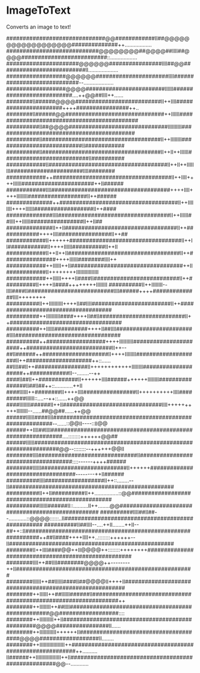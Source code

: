 # ImageToText
Converts an image to text!

##############################@@############II##@@@@@@@@@@@@@@@@@@##############++..................
############################@@@@@@@@##@@@@##IIII##@@@@##########################::..................
######################@@@@@@################IIII##@@##########################II....................
##################@@@@@@######################IIII############################--....................
##################@@@@########################IIIIII##########################....++@@##IIII++......
########II######@@@@##########################II++IIII######################++++################++..
########II######@@##############################++IIIIII############################################
##########II##@@@@##############################IIIIIIIIII##########################################
##########II####################################II++IIIIIIII##########################II############
##########II####################################II++II++IIIIII##########################II##########
############II####################################II++II++IIIIIIII######################IIII########
############++####################################II++IIII++++IIIIII######################++II######
############IIII####################################++++IIII++++IIIIIIII##################II++######
##############++####################################II++IIIIIIII++++IIIIII##################II++####
##############IIII##################################II++IIIIII##IIII++IIIIII################II++II##
##############II++II##################################II++############++++IIII################II++##
############II++++++##################################II++II############II++++IIIIII##########II++II
############II++II++II##################################II++################++++IIIIII########IIII++
############++IIIIII++II##################################++II############II++++++++IIIIIIIIIIIIIIII
############++IIIIII++++II####II##########################II++##########II++++II####++++++++IIIIIIII
##########II++IIIIIIII--IIII####II##########################IIII######++++##############IIII++++++++
##########II++IIIIIIIIII++++II##IIII########################II++####################################
##########++IIIIIIIIII####++++II##II##########################II++##################################
##########++IIIIII##########++++II##IIII########################IIII################################
##########++##################++++IIIIIIIIII######################++##########################II++--
##II######++####################II++++IIIIIIII####################II++####################++::......
##IIII##II++################II++++++++++++IIIIIIII####################++############II--........--++
####II##II++############II++++++IIII######++++++IIIIIIII################II##II##++::............++II
####IIIIII++########II++++IIII################II++++++++++IIII##########IIIIII::....--++::......++@@
####IIIIIIII######II++II##############################IIII++++++++++IIIIIIII--......##@@##......++@@
######IIIIII####IIII########################################################--......::@@II----::II@@
######++IIII##IIII############################################################....::::::::++++++@@##
######IIIIII################################################################@@--::::::::--++++++@@II
########IIII##############################II####################################::::------++++######
########IIIIII##########################II++++++##################################--------++II######
##########IIII##################II++::........--II##################################################
##########II++II##########II++................::@@##################################################
##########IIIIII######II::..........II++........@@##################################################
##########IIII##II##--............::@@@@::::::..II##################################################
##########II##IIII--....++II........++II--##++::II##################################################
##########++##II####++++IIII++..::::::::++++++--II##################################################
########II++IIII####@@++II@@@@++::::::::++++++++####################################################
########IIII++##IIII########@@@@++--------++II######################################################
########IIIIII++##IIIIII####II##@@@@II++++II########################################################
########++IIIIII++##IIIIII######II################################################################++
########++IIIIIIII++##IIII##################################################@@##################::::
########++IIIIIIIIII++II################################################@@@@################II......
########++IIIIIIIIIIII++++++II######################################@@@@##################II........
########++IIIIIIIIIIIIIIIIII++##########################################################++..........
II######++IIIIIIIIIIIIIIIIII++II####################################################@@--............